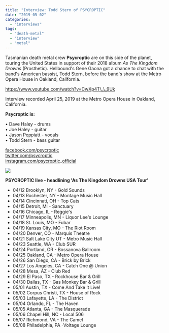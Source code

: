 ```yaml
---
title: "Interview: Todd Stern of PSYCROPTIC"
date: "2019-05-02"
categories: 
  - "interviews"
tags: 
  - "death-metal"
  - "interview"
  - "metal"
---
```


Tasmanian death metal crew **Psycroptic** are on this side of the planet, touring the United States in support of their 2018 album _As The Kingdom Drowns_ (Prosthetic). Hellbound's Gene Gaona got a chance to chat with the band's American bassist, Todd Stern, before the band's show at the Metro Opera House in Oakland, California.

https://www.youtube.com/watch?v=CwXp4T\_\_9Uk

Interview recorded April 25, 2019 at the Metro Opera House in Oakland, California.

**Psycroptic is:**

• Dave Haley - drums  
• Joe Haley - guitar  
• Jason Peppiatt - vocals  
• Todd Stern - bass guitar

[facebook.com/psycroptic](http://facebook.com/psycroptic)  
[twitter.com/psycroptic](http://twitter.com/psycroptic)  
[instagram.com/psycroptic\_official](http://instagram.com/psycroptic_official)

![](https://www.hellbound.ca/wp-content/uploads/2019/04/Psycroptic-tour-2019.jpg)

**PSYCROPTIC live - headlining 'As The Kingdom Drowns USA Tour'**

- 04/12 Brooklyn, NY - Gold Sounds
- 04/13 Rochester, NY - Montage Music Hall
- 04/14 Cincinnati, OH - Top Cats
- 04/15 Detroit, MI - Sanctuary
- 04/16 Chicago, IL - Reggie's
- 04/17 Minneapolis, MN - Liquor Lee's Lounge
- 04/18 St. Louis, MO - Fubar
- 04/19 Kansas City, MO - The Riot Room
- 04/20 Denver, CO - Marquis Theatre
- 04/21 Salt Lake City UT - Metro Music Hall
- 04/23 Seattle, WA - Club SUR
- 04/24 Portland, OR - Bossanova Ballroom
- 04/25 Oakland, CA - Metro Opera House
- 04/26 San Diego, CA - Brick by Brick
- 04/27 Los Angeles, CA - Catch One @ Union
- 04/28 Mesa, AZ - Club Red
- 04/29 El Paso, TX - Rockhouse Bar & Grill
- 04/30 Dallas, TX - Gas Monkey Bar & Grill
- 05/01 Austin, TX - Come And Take It Live!
- 05/02 Corpus Christi, TX - House of Rock
- 05/03 Lafayette, LA - The District
- 05/04 Orlando, FL - The Haven
- 05/05 Atlanta, GA - The Masquerade
- 05/06 Chapel Hill, NC - Local 506
- 05/07 Richmond, VA - The Camel
- 05/08 Philadelphia, PA -Voltage Lounge
